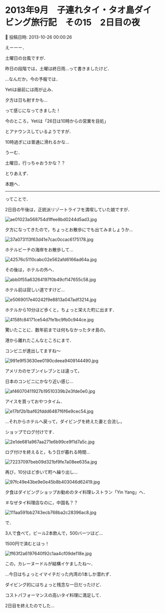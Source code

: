 # 2013年9月　子連れタイ・タオ島ダイビング旅行記　その15　2日目の夜

📅 投稿日時: 2013-10-26 00:00:26

えーーー．


土曜日の台風ですが．





昨日の段階では，土曜は終日雨…って書きましたけど．


…なんだか，今の予報では．


Yetiは昼前には雨が止み．


夕方は日も射すかも…





って感じになってきました！





今のところ，Yetiは「26日は10時からの営業を目処」


とアナウンスしているようですが．


10時過ぎには普通に滑れるかな…





うーむ．


土曜日，行っちゃおうかな？？





とりあえず．


本題へ．


---


ってことで．


2日目の午後は，正統派リゾートライフを満喫していた娘ですが．




![ae01023a568754d1ffee8bd0244d5ad3.jpg](images/ae01023a568754d1ffee8bd0244d5ad3.jpg)







夕方になってきたので，ちょっとお散歩にでも出てみましょうか…




![37a073113f63d41e7cac0ccac6175178.jpg](images/37a073113f63d41e7cac0ccac6175178.jpg)




ホテルビーチの海岸をお散歩して…




![42576c5110cabc02e562afd6166ad64a.jpg](images/42576c5110cabc02e562afd6166ad64a.jpg)




その後は，ホテルの外へ．




![abb0f55a63264197f0b49cf147655c58.jpg](images/abb0f55a63264197f0b49cf147655c58.jpg)




ホテル前は寂しい道ですけど…




![e5069017e40242f9e8813a047adf3214.jpg](images/e5069017e40242f9e8813a047adf3214.jpg)




ホテルから10分ほど歩くと，ちょっと栄えた町に出ます．




![4158fc84171ce54d7fe1bc9fb0c944ce.jpg](images/4158fc84171ce54d7fe1bc9fb0c944ce.jpg)




驚いたことに．数年前までは何もなかったタオ島の，


港から離れたこんなところにまで．


コンビニが進出してますね～




![991e9f53630ee0190cdeea9409144490.jpg](images/991e9f53630ee0190cdeea9409144490.jpg)




アメリカのセブンイレブンとは違って，


日本のコンビニにかなり近い感じ…




![af46070411927b19510339b2e3fde0e0.jpg](images/af46070411927b19510339b2e3fde0e0.jpg)




アイスを買っておやつタイム．




![e17bf2b1baf62fddd6487f6f6e9cec54.jpg](images/e17bf2b1baf62fddd6487f6f6e9cec54.jpg)







…それからホテルへ戻って，ダイビングを終えた妻と合流し，


ショップでログ付けです．




![2e1de681a967aa271e6b99ce9f1d7a5c.jpg](images/2e1de681a967aa271e6b99ce9f1d7a5c.jpg)




ログ付けを終えると，もう日が暮れる時間…




![72237097beb09d321bf9fe7a08ee635a.jpg](images/72237097beb09d321bf9fe7a08ee635a.jpg)




再び，10分ほど歩いて町へ繰り出し…




![97fc49e43be9e0e45b8b403046d62419.jpg](images/97fc49e43be9e0e45b8b403046d62419.jpg)




夕食はダイビングショップお勧めのタイ料理レストラン「Yin Yang」へ．


＃なぜタイ料理店なのに，中国名？？




![111aa591bb2743ecb768ba2c28396ac8.jpg](images/111aa591bb2743ecb768ba2c28396ac8.jpg)




で．


3人で食べて，ビール2本飲んで，500バーツほど…


1500円で済むとはっ！




![ff63f2a6197640f92c1aa4cf09de118e.jpg](images/ff63f2a6197640f92c1aa4cf09de118e.jpg)




この，カレーヌードルが結構イケましたね～．





…今日はちょっとイマイチだった内湾の1本しか潜れず．


ダイビング的にはちょっと残念な一日だったけど．


コストパフォーマンスの高いタイ料理に満足して．


2日目を終えたのでした…

